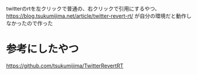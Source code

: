 twitterのrtを左クリックで普通の、右クリックで引用にするやつ、 https://blog.tsukumijima.net/article/twitter-revert-rt/ が自分の環境だと動作しなかったので作った


# 参考にしたやつ
https://github.com/tsukumijima/TwitterRevertRT

